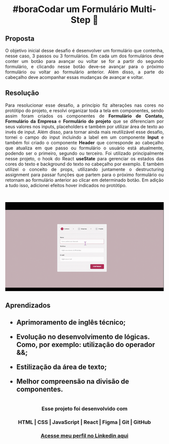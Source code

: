 # <h1 align="center"> **#boraCodar um Formulário Multi-Step** 📝 </h1>

<h2><strong>Proposta </strong></h2>
<p align="justify"> O objetivo inicial desse desafio é desenvolver um formulário que contenha, nesse caso, 3 passos ou 3 formulários. Em cada um dos formulários deve conter um botão para avançar ou voltar se for a partir do segundo formulário, e clicando nesse botão deve-se avançar para o próximo formulário ou voltar ao formulário anterior. Além disso, a parte do cabeçalho deve acompanhar essas mudanças de avançar e voltar.</p>

<h2> <strong>Resolução</strong>  </h2>
<p align="justify"> Para resolucionar esse desafio, a princípio fiz alterações nas cores no protótipo do projeto, e resolvi organizar toda a tela em componentes, sendo assim foram criados os componentes de <strong>Formulário de Contato, Formulário da Empresa </strong> e <strong> Formulário do projeto</strong> que se diferenciam por seus valores nos inputs, placeholders e também por utilizar área de texto ao invés de input. Além disso, para tornar ainda mais reutilizável esse desafio, tornei o campo do input incluindo a label em um componente <strong>Input</strong> e também foi criado o componente <strong>Header</strong> que corresponde ao cabeçalho que atualiza em que passo ou formulário o usuário está atualmente, podendo ser o primeiro, segundo ou terceiro. Foi utilizado principalmente nesse projeto, o hook do React <strong>useState</strong> para gerenciar os estados das cores do texto e background do texto no cabeçalho por exemplo. E também utilizei o conceito de props, utilizando juntamente o destructuring assignment para passar funções que partem para o próximo formulário ou retornam ao formulário anterior ao clicar em determinado botão. Em adição a tudo isso, adicionei efeitos hover indicados no protótipo.</p>

<br>

<p align="center">
  <img src="preview.gif">
</p>

<h2> <strong> Aprendizados </strong> <h2>
<ul>
  <li>
    <p> Aprimoramento de inglês técnico; </p>
  </li>
  <li>
    <p> Evolução no desenvolvimento de lógicas. Como, por exemplo: utilização do operador <strong>&&</strong>; </p>
  </li>
  <li>
    <p> Estilização da área de texto; </p>
  </li>
  <li>
    <p> Melhor compreensão na divisão de componentes. </p>
  </li>
</ul>

#

#### <h3 align="center"> Esse projeto foi desenvolvido com </h3>

### <p align="center"> **HTML | CSS | JavaScript | React | Figma | Git | GitHub** </p>

### <h3 align="center"> [Acesse meu perfil no Linkedin aqui](https://www.linkedin.com/in/tthayza-oliveira/) </h3>
